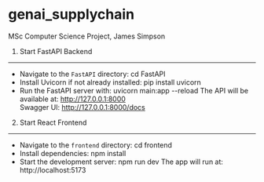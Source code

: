 # genai_supplychain
MSc Computer Science Project, James Simpson

1) Start FastAPI Backend
------------------------

- Navigate to the `FastAPI` directory:
    cd FastAPI
- Install Uvicorn if not already installed:
    pip install uvicorn
- Run the FastAPI server with:
    uvicorn main:app --reload
  The API will be available at: http://127.0.0.1:8000  
  Swagger UI: http://127.0.0.1:8000/docs


2) Start React Frontend
------------------------
- Navigate to the `frontend` directory:
    cd frontend
- Install dependencies:
    npm install
- Start the development server:
    npm run dev
  The app will run at: http://localhost:5173
